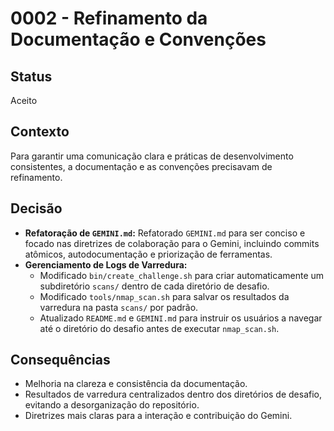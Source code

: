 # 0002 - Refinamento da Documentação e Convenções

## Status
Aceito

## Contexto
Para garantir uma comunicação clara e práticas de desenvolvimento consistentes, a documentação e as convenções precisavam de refinamento.

## Decisão
- **Refatoração de `GEMINI.md`:** Refatorado `GEMINI.md` para ser conciso e focado nas diretrizes de colaboração para o Gemini, incluindo commits atômicos, autodocumentação e priorização de ferramentas.
- **Gerenciamento de Logs de Varredura:**
    - Modificado `bin/create_challenge.sh` para criar automaticamente um subdiretório `scans/` dentro de cada diretório de desafio.
    - Modificado `tools/nmap_scan.sh` para salvar os resultados da varredura na pasta `scans/` por padrão.
    - Atualizado `README.md` e `GEMINI.md` para instruir os usuários a navegar até o diretório do desafio antes de executar `nmap_scan.sh`.

## Consequências
- Melhoria na clareza e consistência da documentação.
- Resultados de varredura centralizados dentro dos diretórios de desafio, evitando a desorganização do repositório.
- Diretrizes mais claras para a interação e contribuição do Gemini.